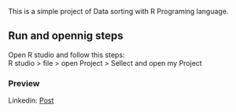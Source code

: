 This is a simple project of Data sorting with R Programing language. 


## Run and opennig steps
Open R studio and follow this steps: <br>
R studio > file > open Project > Sellect and open my Project

### Preview
Linkedin: [Post](https://www.linkedin.com/feed/update/urn:li:activity:7169530288992153600/)
